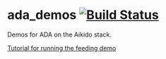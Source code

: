 # ada_demos [![Build Status](https://github.com/personalrobotics/ada_demos/actions/workflows/build-test.yml/badge.svg?branch=master)](https://github.com/personalrobotics/ada_demos/actions)

Demos for ADA on the Aikido stack.

[Tutorial for running the feeding demo](https://github.com/personalrobotics/ada_demos/tree/master/feeding)
